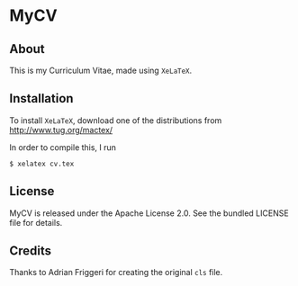 MyCV
=====================================

## About

This is my Curriculum Vitae, made using `XeLaTeX`. 

## Installation

To install `XeLaTeX`, download one of the distributions from http://www.tug.org/mactex/

In order to compile this, I run

    $ xelatex cv.tex 

## License

MyCV is released under the Apache License 2.0. See the bundled LICENSE file for details.

## Credits

Thanks to Adrian Friggeri for creating the original `cls` file.

